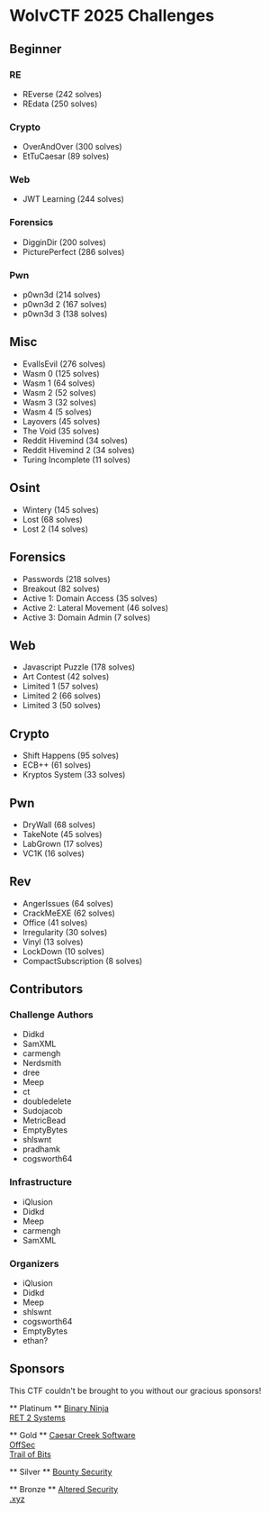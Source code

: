 # WolvCTF 2025 Challenges

## Beginner

### RE  

- REverse (242 solves)  
- REdata (250 solves)

### Crypto

- OverAndOver (300 solves)  
- EtTuCaesar (89 solves)  

### Web  

- JWT Learning (244 solves)  

### Forensics  

- DigginDir (200 solves)  
- PicturePerfect (286 solves)  

### Pwn  

- p0wn3d (214 solves)  
- p0wn3d 2 (167 solves)  
- p0wn3d 3 (138 solves)  

## Misc  

- EvalIsEvil (276 solves)  
- Wasm 0 (125 solves)  
- Wasm 1 (64 solves)  
- Wasm 2 (52 solves)  
- Wasm 3 (32 solves)  
- Wasm 4 (5 solves)  
- Layovers (45 solves)  
- The Void (35 solves)  
- Reddit Hivemind (34 solves)  
- Reddit Hivemind 2 (34 solves)  
- Turing Incomplete (11 solves)

## Osint

- Wintery (145 solves)  
- Lost (68 solves)  
- Lost 2 (14 solves)  

## Forensics

- Passwords (218 solves)  
- Breakout (82 solves)  
- Active 1: Domain Access (35 solves)  
- Active 2: Lateral Movement (46 solves)  
- Active 3: Domain Admin (7 solves)  

## Web  

- Javascript Puzzle (178 solves)  
- Art Contest (42 solves)  
- Limited 1 (57 solves)  
- Limited 2 (66 solves)  
- Limited 3 (50 solves)  

## Crypto

- Shift Happens (95 solves)  
- ECB++ (61 solves)  
- Kryptos System (33 solves)  

## Pwn  

- DryWall (68 solves)  
- TakeNote (45 solves)  
- LabGrown (17 solves)  
- VC1K (16 solves)  

## Rev  

- AngerIssues (64 solves)
- CrackMeEXE (62 solves)  
- Office (41 solves)  
- Irregularity (30 solves)  
- Vinyl (13 solves)  
- LockDown (10 solves)  
- CompactSubscription (8 solves)

## Contributors  

### Challenge Authors

- Didkd  
- SamXML  
- carmengh  
- Nerdsmith  
- dree  
- Meep  
- ct  
- doubledelete  
- Sudojacob  
- MetricBead  
- EmptyBytes  
- shlswnt  
- pradhamk  
- cogsworth64

### Infrastructure  
- iQlusion  
- Didkd  
- Meep  
- carmengh  
- SamXML  

### Organizers  
- iQlusion    
- Didkd   
- Meep  
- shlswnt  
- cogsworth64  
- EmptyBytes  
- ethan?

## Sponsors

This CTF couldn't be brought to you without our gracious sponsors!

** Platinum **
[Binary Ninja](https://binary.ninja/)  
[RET 2 Systems](https://wargames.ret2.systems/)  

** Gold **
[Caesar Creek Software](https://www.cc-sw.com/)  
[OffSec](https://www.offsec.com/)  
[Trail of Bits](https://www.trailofbits.com/)  

** Silver **
[Bounty Security](https://bountysecurity.ai/)  

** Bronze **
[Altered Security](https://www.alteredsecurity.com/)  
[.xyz](https://gen.xyz/)  
